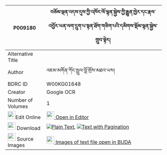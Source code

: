 |P009180|བཅོམ་ལྡན་འདས་དུས་ཀྱི་འཁོར་ལོ་ལྷན་སྐྱེས་ཀྱི་རྒྱུན་ཁྱེར་དང་རྣལ་འབྱོར་ཡན་ལག་དྲུག་པ་སྟན་ཐོག་གཅིག་པའི་དམིགས་སྡོམ་ལྷན་སྐྱེས་གྲུབ་སྟེར། 
| --- | --- 
|Alternative Title |
|Author| འཇམ་མགོན་ཀོང་སྤྲུལ་བློ་གྲོས་མཐའ་ཡས།
|BDRC ID | W00KG01648
|Creator | Google OCR
|Number of Volumes| 1
|<img width="25" src="https://img.icons8.com/color/25/000000/edit-property.png">Edit Online| [<img width="25" src="https://avatars.githubusercontent.com/u/45091458?s=200&v=4"> Open in Editor](http://editor.openpecha.org/P009180)
|<img width="25" src="https://img.icons8.com/fluent/48/000000/download-2.png"/>  Download | [![](https://img.icons8.com/color/20/000000/txt.png)Plain Text](https://github.com/Openpecha/P009180/releases/download/v1/chomdende_du_kyi_khorlo_lhenky_plain_P009180.zip), [![](https://img.icons8.com/color/20/000000/txt.png)Text with Pagination](https://github.com/Openpecha/P009180/releases/download/v1/chomdende_du_kyi_khorlo_lhenky_pages_P009180.zip)
|<img width="25" src="https://img.icons8.com/plasticine/100/000000/pictures-folder.png"/>  Source Images | [<img width="25" src="https://library.bdrc.io/icons/BUDA-small.svg"> Images of text file open in BUDA](https://library.bdrc.io/show/bdr:W00KG01648)